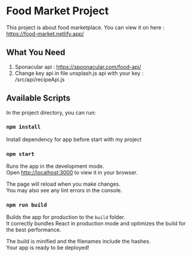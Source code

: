 # Food Market Project

This project is about food marketplace. 
You can view it on here : https://food-market.netlify.app/

## What You Need

1. Sponacular api : https://spoonacular.com/food-api/
2. Change key api in file unsplash.js api with your key : /src/api/recipeApi.js

## Available Scripts

In the project directory, you can run:

### `npm install`

Install dependency for app before start with my project

### `npm start`

Runs the app in the development mode.\
Open [http://localhost:3000](http://localhost:3000) to view it in your browser.

The page will reload when you make changes.\
You may also see any lint errors in the console.

### `npm run build`

Builds the app for production to the `build` folder.\
It correctly bundles React in production mode and optimizes the build for the best performance.

The build is minified and the filenames include the hashes.\
Your app is ready to be deployed!
